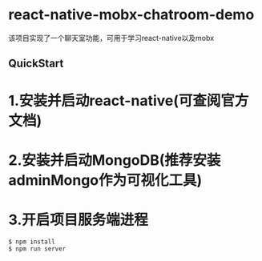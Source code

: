 # react-native-mobx-chatroom-demo
该项目实现了一个聊天室功能，可用于学习react-native以及mobx

## QuickStart

# 1.安装并启动react-native(可查阅官方文档)

# 2.安装并启动MongoDB(推荐安装adminMongo作为可视化工具)

# 3.开启项目服务端进程
```shell
$ npm install
$ npm run server
```
